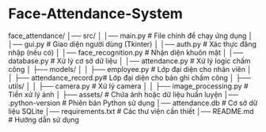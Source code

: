 # Face-Attendance-System
face_attendance/
│── src/
│   │── main.py                # File chính để chạy ứng dụng
│   │── gui.py                 # Giao diện người dùng (Tkinter)
│   │── auth.py                # Xác thực đăng nhập (nếu có)
│   │── face_recognition.py     # Nhận diện khuôn mặt
│   │── database.py             # Xử lý cơ sở dữ liệu
│   │── attendance.py           # Xử lý logic chấm công
│   ├── models/
│   │   ├── employee.py         # Lớp đại diện cho nhân viên
│   │   ├── attendance_record.py# Lớp đại diện cho bản ghi chấm công
│   ├── utils/
│   │   ├── camera.py           # Xử lý camera
│   │   ├── image_processing.py # Tiền xử lý ảnh
│   ├── assets/                 # Chứa ảnh hoặc dữ liệu huấn luyện
│── .python-version             # Phiên bản Python sử dụng
│── attendance.db               # Cơ sở dữ liệu SQLite
│── requirements.txt            # Các thư viện cần thiết
│── README.md                   # Hướng dẫn sử dụng
